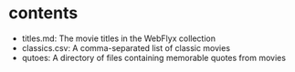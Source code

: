 # contents

* titles.md: The movie titles in the WebFlyx collection
* classics.csv: A comma-separated list of classic movies
* qutoes: A directory of files containing memorable quotes from movies
